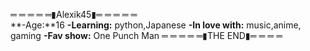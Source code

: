 ═ ═ ═ ═ ═▮Alexik45▮═ ═ ═ ═ ═    
**-Age:**16
**-Learning:** python,Japanese 
**-In love with:** music,anime, gaming
**-Fav show:** One Punch Man
═ ═ ═ ═ ═▮THE END▮═ ═ ═ ═ 
